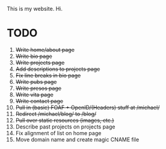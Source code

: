 This is my website.  Hi.

TODO
====

1. ~~Write home/about page~~
1. ~~Write bio page~~
1. ~~Write projects page~~
1. ~~Add descriptions to projects page~~
1. ~~Fix line breaks in bio page~~
1. ~~Write pubs page~~
1. ~~Write presos page~~
1. ~~Write vita page~~
1. ~~Write contact page~~
1. ~~Pull in (basic) FOAF + OpenID/(Headers) stuff at /michael/~~
1. ~~Redirect /michael/blog/ to /blog/~~
1. ~~Pull over static resources (images, etc.)~~
1. Describe past projects on projects page
1. Fix alignment of list on home page
1. Move domain name and create magic CNAME file
